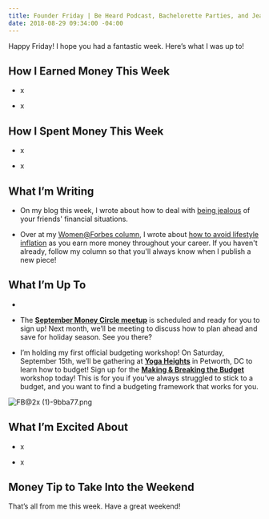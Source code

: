 ```yaml
---
title: Founder Friday | Be Heard Podcast, Bachelorette Parties, and Jealousy
date: 2018-08-29 09:34:00 -04:00
---
```


Happy Friday! I hope you had a fantastic week. Here’s what I was up to!

## How I Earned Money This Week

* x

* x

## How I Spent Money This Week

* x

* x

## What I’m Writing

* On my blog this week, I wrote about how to deal with [being jealous](https://www.maggiegermano.com/blog/how-to-deal-when-youre-jealous-of-your-friends-finances/) of your friends' financial situations. 

* Over at my [Women@Forbes column](https://www.forbes.com/sites/maggiegermano/), I wrote about [how to avoid lifestyle inflation](https://www.forbes.com/sites/maggiegermano/2018/08/29/how-to-avoid-unnecessary-income-creep/) as you earn more money throughout your career. If you haven't already, follow my column so that you'll always know when I publish a new piece!

## What I’m Up To

* 

* The **[September Money Circle meetup](https://www.maggiegermano.com/events/starting-early-planning-and-saving-for-holiday-spending/)** is scheduled and ready for you to sign up! Next month, we’ll be meeting to discuss how to plan ahead and save for holiday season. See you there?

* I’m holding my first official budgeting workshop! On Saturday, September 15th, we’ll be gathering at **[Yoga Heights](https://yogaheightsdc.com/)** in Petworth, DC to learn how to budget! Sign up for the **[Making & Breaking the Budget](https://www.eventbrite.com/e/making-breaking-the-budget-workshop-tickets-48317128833)** workshop today! This is for you if you’ve always struggled to stick to a budget, and you want to find a budgeting framework that works for you.

![FB@2x (1)-9bba77.png](https://www.maggiegermano.com/uploads/FB@2x%20(1)-9bba77.png)

## What I’m Excited About

* x

* x

## Money Tip to Take Into the Weekend

That’s all from me this week. Have a great weekend!